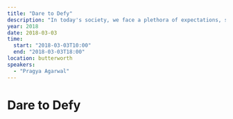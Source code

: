 ```yaml
---
title: "Dare to Defy"
description: "In today's society, we face a plethora of expectations, stereotypes, and standards which impede the development of our individuality. But what if we rejected these externally imposed conditions? What if we defied societal standards? What if we chose to live free of expectations?"
year: 2018
date: 2018-03-03
time:
  start: "2018-03-03T10:00"
  end: "2018-03-03T18:00"
location: butterworth
speakers:
  - "Pragya Agarwal"
---
```


# Dare to Defy
